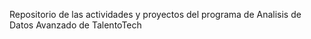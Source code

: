 Repositorio de las actividades y proyectos del programa de Analisis de Datos Avanzado de TalentoTech
